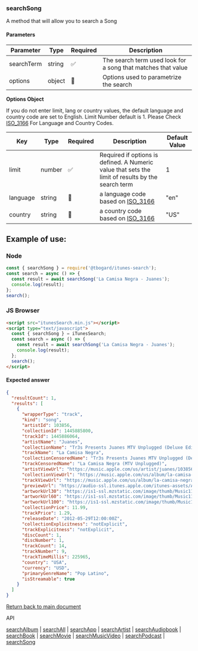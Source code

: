 ### searchSong

A method that will allow you to search a Song

#### Parameters

| Parameter  | Type   | Required | Description                                                  |
| ---------- | ------ | -------- | ------------------------------------------------------------ |
| searchTerm | string | ✅       | The search term used look for a song that matches that value |
| options    | object | 🔴       | Options used to parametrize the search                       |

<b>Options Object</b>

If you do not enter limit, lang or country values, the default language and country code are set to English. Limit Number default is 1.
Please Check [ISO_3166](https://en.wikipedia.org/wiki/ISO_3166-1_alpha-2) For Language and Country Codes.

| Key      | Type   | Required | Description                                                                                       | Default Value |
| -------- | ------ | -------- | ------------------------------------------------------------------------------------------------- | ------------- |
| limit    | number | ✅       | Required if options is defined. A Numeric value that sets the limit of results by the search term | 1             |
| language | string | 🔴       | a language code based on [ISO_3166](https://en.wikipedia.org/wiki/ISO_3166-1_alpha-2)             | "en"          |
| country  | string | 🔴       | a country code based on [ISO_3166](https://en.wikipedia.org/wiki/ISO_3166-1_alpha-2)              | "US"          |

## Example of use:

### Node

```js
const { searchSong } = require('@tbogard/itunes-search');
const search = async () => {
  const result = await searchSong('La Camisa Negra - Juanes');
  console.log(result);
};
search();
```

### JS Browser

```html
<script src="itunesSearch.min.js"></script>
<script type="text/javascript">
  const { searchSong } = iTunesSearch;
  const search = async () => {
    const result = await searchSong('La Camisa Negra - Juanes');
    console.log(result);
  };
  search();
</script>
```

#### Expected answer

```json
{
  "resultCount": 1,
  "results": [
    {
      "wrapperType": "track",
      "kind": "song",
      "artistId": 103856,
      "collectionId": 1445885800,
      "trackId": 1445886064,
      "artistName": "Juanes",
      "collectionName": "Tr3s Presents Juanes MTV Unplugged (Deluxe Edition)",
      "trackName": "La Camisa Negra",
      "collectionCensoredName": "Tr3s Presents Juanes MTV Unplugged (Deluxe Edition)",
      "trackCensoredName": "La Camisa Negra (MTV Unplugged)",
      "artistViewUrl": "https://music.apple.com/us/artist/juanes/103856?uo=4",
      "collectionViewUrl": "https://music.apple.com/us/album/la-camisa-negra-mtv-unplugged/1445885800?i=1445886064&uo=4",
      "trackViewUrl": "https://music.apple.com/us/album/la-camisa-negra-mtv-unplugged/1445885800?i=1445886064&uo=4",
      "previewUrl": "https://audio-ssl.itunes.apple.com/itunes-assets/AudioPreview125/v4/44/bb/0d/44bb0daa-fc7a-868f-390c-1772b898c350/mzaf_11033594278729293277.plus.aac.p.m4a",
      "artworkUrl30": "https://is1-ssl.mzstatic.com/image/thumb/Music118/v4/1a/c3/ca/1ac3ca18-3dd6-a7c1-5eac-05ed9cd7dacc/source/30x30bb.jpg",
      "artworkUrl60": "https://is1-ssl.mzstatic.com/image/thumb/Music118/v4/1a/c3/ca/1ac3ca18-3dd6-a7c1-5eac-05ed9cd7dacc/source/60x60bb.jpg",
      "artworkUrl100": "https://is1-ssl.mzstatic.com/image/thumb/Music118/v4/1a/c3/ca/1ac3ca18-3dd6-a7c1-5eac-05ed9cd7dacc/source/100x100bb.jpg",
      "collectionPrice": 11.99,
      "trackPrice": 1.29,
      "releaseDate": "2012-05-29T12:00:00Z",
      "collectionExplicitness": "notExplicit",
      "trackExplicitness": "notExplicit",
      "discCount": 1,
      "discNumber": 1,
      "trackCount": 14,
      "trackNumber": 9,
      "trackTimeMillis": 225965,
      "country": "USA",
      "currency": "USD",
      "primaryGenreName": "Pop Latino",
      "isStreamable": true
    }
  ]
}
```

[Return back to main document](../README.md)

API

[searchAlbum](./searchAlbum.md) | [searchAll](./searchAll.md) | [searchApp](./searchApp.md) | [searchArtist](./searchArtist.md) | [searchAudiobook](./searchAudiobook.md) | [searchBook](./searchBook.md) | [searchMovie](./searchMovie.md) | [searchMusicVideo](./searchMusicVideo.md) | [searchPodcast](./searchPodcast.md) | [searchSong](./searchSong.md)
